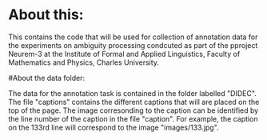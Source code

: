 # About this:
This contains the code that will be used for collection of annotation data for the experiments on ambiguity processing condcuted as part of the pproject Neurem-3 at the Institute of Formal and Applied Linguistics, Faculty of Mathematics and Physics, Charles University.

#About the data folder:

The data for the annotation task is contained in the folder labelled "DIDEC". The file "captions" contains the different captions that will are placed on the top of the page. The image corresonding to the caption can be identified by the line number of the caption in the file "caption". For example, the caption on the 133rd line will correspond to the image "images/133.jpg". 

 
